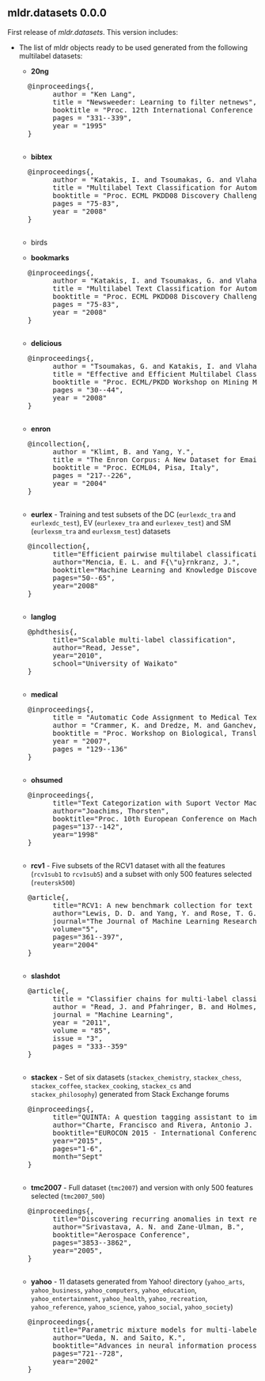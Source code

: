 ## mldr.datasets 0.0.0

First release of *mldr.datasets*. This version includes:

* The list of mldr objects ready to be used generated from the following multilabel datasets:
    * **20ng** 
    <pre>
    @inproceedings{,
          author = "Ken Lang",
          title = "Newsweeder: Learning to filter netnews",
          booktitle = "Proc. 12th International Conference on Machine Learning",
          pages = "331--339",
          year = "1995"
    }
    </pre>

    * **bibtex**
    <pre>
    @inproceedings{,
          author = "Katakis, I. and Tsoumakas, G. and Vlahavas, I.",
          title = "Multilabel Text Classification for Automated Tag Suggestion",
          booktitle = "Proc. ECML PKDD08 Discovery Challenge, Antwerp, Belgium",
          pages = "75-83",
          year = "2008"
    }
    </pre>
    
    * birds

    * **bookmarks**
    <pre>
    @inproceedings{,
          author = "Katakis, I. and Tsoumakas, G. and Vlahavas, I.",
          title = "Multilabel Text Classification for Automated Tag Suggestion",
          booktitle = "Proc. ECML PKDD08 Discovery Challenge, Antwerp, Belgium",
          pages = "75-83",
          year = "2008"
    }
    </pre>

    * **delicious**
    <pre>
    @inproceedings{,
          author = "Tsoumakas, G. and Katakis, I. and Vlahavas, I.",
          title = "Effective and Efficient Multilabel Classification in Domains with Large Number of Labels",
          booktitle = "Proc. ECML/PKDD Workshop on Mining Multidimensional Data, Antwerp, Belgium, MMD08",
          pages = "30--44",
          year = "2008"
    }
    </pre>

    * **enron**
    <pre>
    @incollection{,
          author = "Klimt, B. and Yang, Y.",
          title = "The Enron Corpus: A New Dataset for Email Classification Research",
          booktitle = "Proc. ECML04, Pisa, Italy",
          pages = "217--226",
          year = "2004"
    }
    </pre>
    
    * **eurlex** - Training and test subsets of the DC (`eurlexdc_tra` and `eurlexdc_test`), EV (`eurlexev_tra` and `eurlexev_test`) and SM (`eurlexsm_tra` and `eurlexsm_test`) datasets
    <pre>
    @incollection{,
          title="Efficient pairwise multilabel classification for large-scale problems in the legal domain",
          author="Mencia, E. L. and F{\"u}rnkranz, J.",
          booktitle="Machine Learning and Knowledge Discovery in Databases",
          pages="50--65",
          year="2008"
    }    
    </pre>

    * **langlog**
    <pre>
    @phdthesis{,
          title="Scalable multi-label classification",
          author="Read, Jesse",
          year="2010",
          school="University of Waikato"
    }
    </pre>
    
    * **medical**
    <pre>
    @inproceedings{,
          title = "Automatic Code Assignment to Medical Text",
          author = "Crammer, K. and Dredze, M. and Ganchev, K. and Talukdar, P. P. and Carroll, S.",
          booktitle = "Proc. Workshop on Biological, Translational, and Clinical Language Processing,  Prague, Czech Republic, BioNLP07",
          year = "2007",
          pages = "129--136"
    }
    </pre>
    
    * **ohsumed**
    <pre>
    @inproceedings{,
          title="Text Categorization with Suport Vector Machines: Learning with Many Relevant Features",
          author="Joachims, Thorsten",
          booktitle="Proc. 10th European Conference on Machine Learning",
          pages="137--142",
          year="1998"
    }    
    </pre>
    
    * **rcv1** - Five subsets of the RCV1 dataset with all the features (`rcv1sub1` to `rcv1sub5`) and a subset with only 500 features selected (`reutersk500`)
    <pre>
    @article{,
          title="RCV1: A new benchmark collection for text categorization research",
          author="Lewis, D. D. and Yang, Y. and Rose, T. G. and Li, F.",
          journal="The Journal of Machine Learning Research",
          volume="5",
          pages="361--397",
          year="2004"
    }    
    </pre>
    
    * **slashdot**
    <pre>
    @article{,
          title = "Classifier chains for multi-label classification",
          author = "Read, J. and Pfahringer, B. and Holmes, G. and Frank, E.",
          journal = "Machine Learning",
          year = "2011",
          volume = "85",
          issue = "3",
          pages = "333--359"
    }    
    </pre>
    
    * **stackex** - Set of six datasets (`stackex_chemistry`, `stackex_chess`, `stackex_coffee`, `stackex_cooking`, `stackex_cs` and `stackex_philosophy`) generated from Stack Exchange forums
    <pre>
    @inproceedings{,
          title="QUINTA: A question tagging assistant to improve the answering ratio in electronic forums",
          author="Charte, Francisco and Rivera, Antonio J. and del Jesus, Maria J. and Herrera, Francisco",
          booktitle="EUROCON 2015 - International Conference on Computer as a Tool (EUROCON), IEEE",
          year="2015",
          pages="1-6",
          month="Sept"
    }    
    </pre>

    * **tmc2007** - Full dataset (`tmc2007`) and version with only 500 features selected (`tmc2007_500`)
    <pre>
    @inproceedings{,
          title="Discovering recurring anomalies in text reports regarding complex space systems",
          author="Srivastava, A. N. and Zane-Ulman, B.",
          booktitle="Aerospace Conference",
          pages="3853--3862",
          year="2005",
    }    
    </pre>
    
    
    * **yahoo** - 11 datasets generated from Yahoo! directory (`yahoo_arts`, `yahoo_business`, `yahoo_computers`, `yahoo_education`, `yahoo_entertainment`, `yahoo_health`, `yahoo_recreation`, `yahoo_reference`, `yahoo_science`, `yahoo_social`, `yahoo_society`)
    <pre>
    @inproceedings{,
          title="Parametric mixture models for multi-labeled text",
          author="Ueda, N. and Saito, K.",
          booktitle="Advances in neural information processing systems",
          pages="721--728",
          year="2002"
    }    
    </pre>
